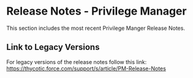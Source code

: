 [title]: # (Release Notes - Privilege Manger)
[tags]: # (read me)
[priority]: # (2)
# Release Notes - Privilege Manager

This section includes the most recent Privilege Manger Release Notes.

## Link to Legacy Versions

For legacy versions of the release notes follow this link: https://thycotic.force.com/support/s/article/PM-Release-Notes
